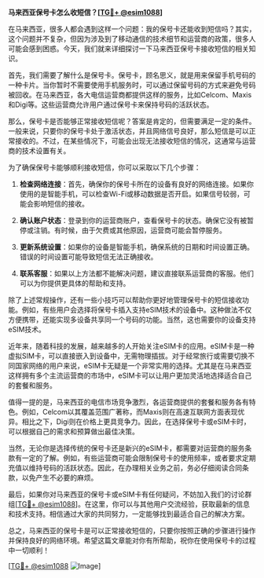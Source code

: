 **马来西亚保号卡怎么收短信？[[TG💪+ @esim1088](https://t.me/s/esim1088)]**

在马来西亚，很多人都会遇到这样一个问题：我的保号卡还能收到短信吗？其实，这个问题并不复杂，但因为涉及到了移动通信的技术细节和运营商的政策，很多人可能会感到困惑。今天，我们就来详细探讨一下马来西亚保号卡接收短信的相关知识。

首先，我们需要了解什么是保号卡。保号卡，顾名思义，就是用来保留手机号码的一种卡片。当你暂时不需要使用手机服务时，可以通过保留号码的方式来避免号码被回收。在马来西亚，各大电信运营商都提供这样的服务，比如Celcom、Maxis和Digi等。这些运营商允许用户通过保号卡来保持号码的活跃状态。

那么，保号卡是否能够正常接收短信呢？答案是肯定的，但需要满足一定的条件。一般来说，只要你的保号卡处于激活状态，并且网络信号良好，那么短信是可以正常接收的。不过，在某些情况下，可能会出现无法接收短信的情况，这通常与运营商的技术设置有关。

为了确保保号卡能够顺利接收短信，你可以采取以下几个步骤：

1. **检查网络连接**：首先，确保你的保号卡所在的设备有良好的网络连接。如果你使用的是智能手机，可以检查Wi-Fi或移动数据是否开启。如果信号较弱，可能会影响短信的接收。

2. **确认账户状态**：登录到你的运营商账户，查看保号卡的状态。确保它没有被暂停或注销。有时候，由于欠费或其他原因，运营商可能会暂停服务。

3. **更新系统设置**：如果你的设备是智能手机，确保系统的日期和时间设置正确。错误的时间设置可能导致短信无法正确接收。

4. **联系客服**：如果以上方法都不能解决问题，建议直接联系运营商的客服。他们可以为你提供更具体的帮助和支持。

除了上述常规操作，还有一些小技巧可以帮助你更好地管理保号卡的短信接收功能。例如，有些用户会选择将保号卡插入支持eSIM技术的设备中。这种做法不仅方便携带，还能实现多设备共享同一个号码的功能。当然，这也需要你的设备支持eSIM技术。

近年来，随着科技的发展，越来越多的人开始关注eSIM卡的应用。eSIM卡是一种虚拟SIM卡，可以直接嵌入到设备中，无需物理插拔。对于经常旅行或需要切换不同国家网络的用户来说，eSIM卡无疑是一个非常实用的选择。尤其是在马来西亚这样拥有多个主流运营商的市场中，eSIM卡可以让用户更加灵活地选择适合自己的套餐和服务。

值得一提的是，马来西亚的电信市场竞争激烈，各运营商提供的套餐和服务各有特色。例如，Celcom以其覆盖范围广著称，而Maxis则在高速互联网方面表现优异。相比之下，Digi则在价格上更具竞争力。因此，在选择保号卡或eSIM卡时，可以根据自己的需求和预算做出最佳决策。

当然，无论你是选择传统的保号卡还是新兴的eSIM卡，都需要对运营商的服务条款有一定的了解。例如，有些运营商可能会限制保号卡的使用频率，或者要求定期充值以维持号码的活跃状态。因此，在办理相关业务之前，务必仔细阅读合同条款，以免产生不必要的麻烦。

最后，如果你对马来西亚的保号卡或eSIM卡有任何疑问，不妨加入我们的讨论群组[[TG💪+ @esim1088](https://t.me/s/esim1088)]。在这里，你可以与其他用户交流经验，获取最新的信息和技术支持。相信通过大家的共同努力，一定能够找到最适合自己的解决方案。

总之，马来西亚的保号卡是可以正常接收短信的，只要你按照正确的步骤进行操作并保持良好的网络环境。希望这篇文章能对你有所帮助，祝你在使用保号卡的过程中一切顺利！

[[TG💪+ @esim1088](https://t.me/s/esim1088) ![Image](https://i.postimg.cc/4NQfJmqS/Snipaste-2025-05-13-00-14-12.png)]